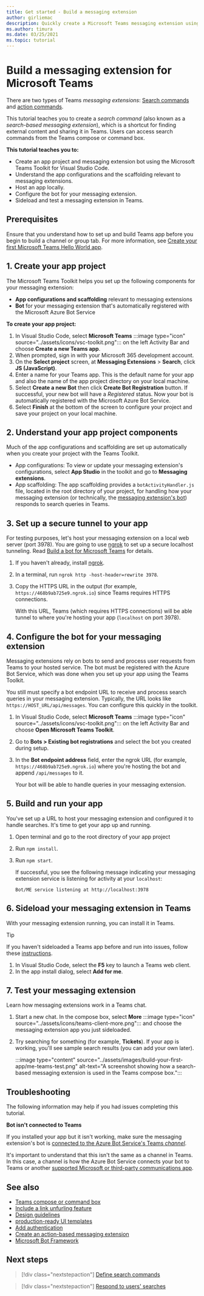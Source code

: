 ```yaml
---
title: Get started - Build a messaging extension
author: girliemac
description: Quickly create a Microsoft Teams messaging extension using the Microsoft Teams Toolkit.
ms.author: timura
ms.date: 03/25/2021
ms.topic: tutorial
---
```

# Build a messaging extension for Microsoft Teams

There are two types of Teams *messaging extensions*: [Search commands](../messaging-extensions/how-to/search-commands/define-search-command.md) and [action commands](../messaging-extensions/how-to/action-commands/define-action-command.md).

This tutorial teaches you to create a *search command* (also known as a *search-based messaging extension*), which is a shortcut for finding external content and sharing it in Teams. Users can access search commands from the Teams compose or command box.

**This tutorial teaches you to:**

* Create an app project and messaging extension bot using the Microsoft Teams Toolkit for Visual Studio Code.
* Understand the app configurations and the scaffolding relevant to messaging extensions.
* Host an app locally.
* Configure the bot for your messaging extension.
* Sideload and test a messaging extension in Teams.

## Prerequisites

Ensure that you understand how to set up and build Teams app before you begin to build a channel or group tab. For more information, see [Create your first Microsoft Teams Hello World app](../build-your-first-app/build-and-run.md).

## 1. Create your app project

The Microsoft Teams Toolkit helps you set up the following components for your messaging extension:

* **App configurations and scaffolding** relevant to messaging extensions
* **Bot** for your messaging extension that's automatically registered with the Microsoft Azure Bot Service

**To create your app project:**

1. In Visual Studio Code, select **Microsoft Teams** :::image type="icon" source="../assets/icons/vsc-toolkit.png"::: on the left Activity Bar and choose **Create a new Teams app**.
1. When prompted, sign in with your Microsoft 365 development account.
1. On the **Select project** screen, at **Messaging Extensions** > **Search**, click **JS (JavaScript)**. 
1. Enter a name for your Teams app. This is the default name for your app and also the name of the app project directory on your local machine.
1. Select **Create a new Bot** then click **Create Bot Registration** button. If successful, your new bot will have a *Registered* status. Now your bot is automatically registered with the Microsoft Azure Bot Service. 
1. Select **Finish** at the bottom of the screen to configure your project and save your project on your local machine.

## 2. Understand your app project components

Much of the app configurations and scaffolding are set up automatically when you create your project with the Teams Toolkit.

* App configurations: To view or update your messaging extension's configurations, select **App Studio** in the toolkit and go to **Messaging extensions**.
* App scaffolding: The app scaffolding provides a `botActivityHandler.js` file, located in the root directory of your project, for handling how your messaging extension (or technically, the [messaging extension's bot](#4-configure-the-bot-for-your-messaging-extension)) responds to search queries in Teams.

## 3. Set up a secure tunnel to your app

For testing purposes, let's host your messaging extension on a local web server (port 3978). You are going to use [ngrok](https://ngrok.com/download) to set up a secure localhost tunneling. Read [Build a bot for Microsoft Teams](../build-your-first-app/build-bot.md#3-set-up-a-secure-tunnel-to-your-app) for details. 

1. If you haven't already, install [ngrok](https://ngrok.com/download).
1. In a terminal, run `ngrok http -host-header=rewrite 3978`.
1. Copy the HTTPS URL in the output (for example, `https://468b9ab725e9.ngrok.io`) since Teams requires HTTPS connections.

   With this URL, Teams (which requires HTTPS connections) will be able tunnel to where you're hosting your app (`localhost` on port 3978).

## 4. Configure the bot for your messaging extension

Messaging extensions rely on bots to send and process user requests from Teams to your hosted service. The bot must be registered with the Azure Bot Service, which was done when you set up your app using the Teams Toolkit.

You still must specify a bot endpoint URL to receive and process search queries in your messaging extension. Typically, the URL looks like `https://HOST_URL/api/messages`. You can configure this quickly in the toolkit.

1. In Visual Studio Code, select **Microsoft Teams** :::image type="icon" source="../assets/icons/vsc-toolkit.png"::: on the left Activity Bar and choose **Open Microsoft Teams Toolkit**.
1. Go to **Bots > Existing bot registrations** and select the bot you created during setup.
1. In the **Bot endpoint address** field, enter the ngrok URL (for example, `https://468b9ab725e9.ngrok.io`) where you're hosting the bot and append `/api/messages` to it.

   Your bot will be able to handle queries in your messaging extension.

## 5. Build and run your app

You've set up a URL to host your messaging extension and configured it to handle searches. It's time to get your app up and running.

1. Open terminal and go to the root directory of your app project
1. Run `npm install`.
1. Run `npm start`.

   If successful, you see the following message indicating your messaging extension service is listening for activity at your `localhost`:

   `Bot/ME service listening at http://localhost:3978`

## 6. Sideload your messaging extension in Teams

With your messaging extension running, you can install it in Teams.

> [!TIP]
> If you haven't sideloaded a Teams app before and run into issues, follow these [instructions](../build-your-first-app/build-and-run.md#4-sideload-your-app-in-teams).

1. In Visual Studio Code, select the **F5** key to launch a Teams web client.
1. In the app install dialog, select **Add for me**.

## 7. Test your messaging extension

Learn how messaging extensions work in a Teams chat.

1. Start a new chat. In the compose box, select **More** :::image type="icon" source="../assets/icons/teams-client-more.png"::: and choose the messaging extension app you just sideloaded.
1. Try searching for something (for example, **Tickets**). If your app is working, you'll see sample search results (you can add your own later).

   :::image type="content" source="../assets/images/build-your-first-app/me-teams-test.png" alt-text="A screenshot showing how a search-based messaging extension is used in the Teams compose box.":::

## Troubleshooting

The following information may help if you had issues completing this tutorial.

**Bot isn't connected to Teams**

If you installed your app but it isn't working, make sure the messaging extension's bot is [connected to the Azure Bot Service's Teams *channel*](https://docs.microsoft.com/azure/bot-service/channel-connect-teams?view=azure-bot-service-4.0&preserve-view=true).

It's important to understand that this isn't the same as a channel in Teams. In this case, a channel is how the Azure Bot Service connects your bot to Teams or another [supported Microsoft or third-party communications app](https://docs.microsoft.com/azure/bot-service/bot-service-channels-reference?view=azure-bot-service-4.0&preserve-view=true).

## See also

* [Teams compose or command box](../messaging-extensions/what-are-messaging-extensions.md) 
* [Include a link unfurling feature](../messaging-extensions/how-to/link-unfurling.md)
* [Design guidelines](../messaging-extensions/design/messaging-extension-design.md) 
* [production-ready UI templates](../concepts/design/design-teams-app-ui-templates.md) 
* [Add authentication](../messaging-extensions/how-to/add-authentication.md)
* [Create an action-based messaging extension](../messaging-extensions/how-to/action-commands/define-action-command.md)
* [Microsoft Bot Framework](https://dev.botframework.com/)

## Next steps

> [!div class="nextstepaction"]
> [Define search commands](../messaging-extensions/how-to/search-commands/define-search-command.md)

> [!div class="nextstepaction"]
> [Respond to users' searches](../messaging-extensions/how-to/search-commands/respond-to-search.md)